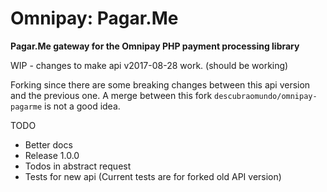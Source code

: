 # Omnipay: Pagar.Me

**Pagar.Me gateway for the Omnipay PHP payment processing library**

WIP - changes to make api v2017-08-28 work. (should be working)

Forking since there are some breaking changes between this api version and the previous one. A merge between this fork `descubraomundo/omnipay-pagarme` is not a good idea.

TODO

- Better docs
- Release 1.0.0
- Todos in abstract request
- Tests for new api (Current tests are for forked old API version)